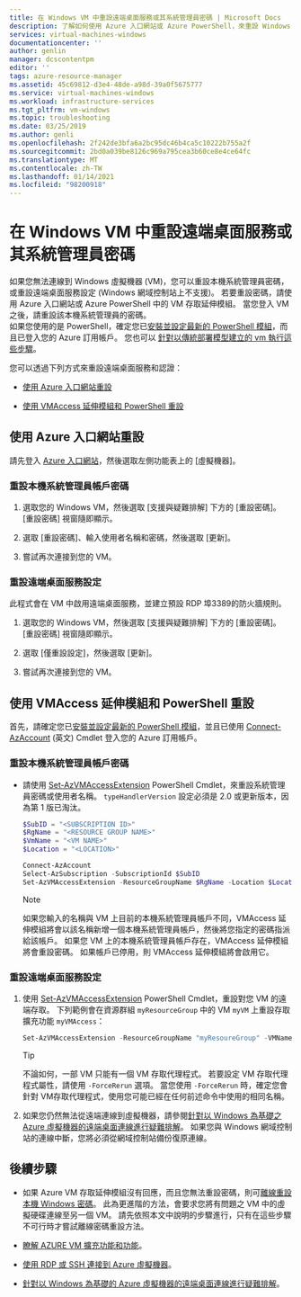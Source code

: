 ```yaml
---
title: 在 Windows VM 中重設遠端桌面服務或其系統管理員密碼 | Microsoft Docs
description: 了解如何使用 Azure 入口網站或 Azure PowerShell，來重設 Windows VM 上的帳戶密碼或遠端桌面服務。
services: virtual-machines-windows
documentationcenter: ''
author: genlin
manager: dcscontentpm
editor: ''
tags: azure-resource-manager
ms.assetid: 45c69812-d3e4-48de-a98d-39a0f5675777
ms.service: virtual-machines-windows
ms.workload: infrastructure-services
ms.tgt_pltfrm: vm-windows
ms.topic: troubleshooting
ms.date: 03/25/2019
ms.author: genli
ms.openlocfilehash: 2f242de3bfa6a2bc95dc46b4ca5c10222b755a2f
ms.sourcegitcommit: 2bd0a039be8126c969a795cea3b60ce8e4ce64fc
ms.translationtype: MT
ms.contentlocale: zh-TW
ms.lasthandoff: 01/14/2021
ms.locfileid: "98200918"
---
```

# <a name="reset-remote-desktop-services-or-its-administrator-password-in-a-windows-vm"></a>在 Windows VM 中重設遠端桌面服務或其系統管理員密碼
如果您無法連線到 Windows 虛擬機器 (VM)，您可以重設本機系統管理員密碼，或重設遠端桌面服務設定 (Windows 網域控制站上不支援)。 若要重設密碼，請使用 Azure 入口網站或 Azure PowerShell 中的 VM 存取延伸模組。 當您登入 VM 之後，請重設該本機系統管理員的密碼。  
如果您使用的是 PowerShell，確定您已[安裝並設定最新的 PowerShell 模組](/powershell/azure/)，而且已登入您的 Azure 訂用帳戶。 您也可以 [針對以傳統部署模型建立的 vm 執行這些步驟](/previous-versions/azure/virtual-machines/windows/classic/reset-rdp)。

您可以透過下列方式來重設遠端桌面服務和認證：

- [使用 Azure 入口網站重設](#reset-by-using-the-azure-portal)

- [使用 VMAccess 延伸模組和 PowerShell 重設](#reset-by-using-the-vmaccess-extension-and-powershell)

## <a name="reset-by-using-the-azure-portal"></a>使用 Azure 入口網站重設

請先登入 [Azure 入口網站](https://portal.azure.com)，然後選取左側功能表上的 [虛擬機器]。 

### <a name="reset-the-local-administrator-account-password"></a>**重設本機系統管理員帳戶密碼**

1. 選取您的 Windows VM，然後選取 [支援與疑難排解] 下方的 [重設密碼]。 [重設密碼] 視窗隨即顯示。

2. 選取 [重設密碼]、輸入使用者名稱和密碼，然後選取 [更新]。 

3. 嘗試再次連接到您的 VM。

### <a name="reset-the-remote-desktop-services-configuration"></a>**重設遠端桌面服務設定**

此程式會在 VM 中啟用遠端桌面服務，並建立預設 RDP 埠3389的防火牆規則。

1. 選取您的 Windows VM，然後選取 [支援與疑難排解] 下方的 [重設密碼]。 [重設密碼] 視窗隨即顯示。 

2. 選取 [僅重設設定]，然後選取 [更新]。 

3. 嘗試再次連接到您的 VM。

## <a name="reset-by-using-the-vmaccess-extension-and-powershell"></a>使用 VMAccess 延伸模組和 PowerShell 重設

首先，請確定您已[安裝並設定最新的 PowerShell 模組](/powershell/azure/)，並且已使用 [Connect-AzAccount](/powershell/module/az.accounts/connect-azaccount) \(英文\) Cmdlet 登入您的 Azure 訂用帳戶。

### <a name="reset-the-local-administrator-account-password"></a>**重設本機系統管理員帳戶密碼**

- 請使用 [Set-AzVMAccessExtension](/powershell/module/az.compute/set-azvmaccessextension) PowerShell Cmdlet，來重設系統管理員密碼或使用者名稱。 `typeHandlerVersion` 設定必須是 2.0 或更新版本，因為第 1 版已淘汰。 

    ```powershell
    $SubID = "<SUBSCRIPTION ID>" 
    $RgName = "<RESOURCE GROUP NAME>" 
    $VmName = "<VM NAME>" 
    $Location = "<LOCATION>" 
 
    Connect-AzAccount 
    Select-AzSubscription -SubscriptionId $SubID 
    Set-AzVMAccessExtension -ResourceGroupName $RgName -Location $Location -VMName $VmName -Credential (get-credential) -typeHandlerVersion "2.0" -Name VMAccessAgent 
    ```

    > [!NOTE] 
    > 如果您輸入的名稱與 VM 上目前的本機系統管理員帳戶不同，VMAccess 延伸模組將會以該名稱新增一個本機系統管理員帳戶，然後將您指定的密碼指派給該帳戶。 如果您 VM 上的本機系統管理員帳戶存在，VMAccess 延伸模組將會重設密碼。 如果帳戶已停用，則 VMAccess 延伸模組將會啟用它。

### <a name="reset-the-remote-desktop-services-configuration"></a>**重設遠端桌面服務設定**

1. 使用 [Set-AzVMAccessExtension](/powershell/module/az.compute/set-azvmaccessextension) PowerShell Cmdlet，重設對您 VM 的遠端存取。 下列範例會在資源群組 `myResourceGroup` 中的 VM `myVM` 上重設存取擴充功能 `myVMAccess`：

    ```powershell
    Set-AzVMAccessExtension -ResourceGroupName "myResoureGroup" -VMName "myVM" -Name "myVMAccess" -Location WestUS -typeHandlerVersion "2.0" -ForceRerun
    ```

    > [!TIP]
    > 不論如何，一部 VM 只能有一個 VM 存取代理程式。 若要設定 VM 存取代理程式屬性，請使用 `-ForceRerun` 選項。 當您使用 `-ForceRerun` 時，確定您會針對 VM存取代理程式，使用您可能已經在任何前述命令中使用的相同名稱。

1. 如果您仍然無法從遠端連線到虛擬機器，請參閱[針對以 Windows 為基礎之 Azure 虛擬機器的遠端桌面連線進行疑難排解](troubleshoot-rdp-connection.md)。 如果您與 Windows 網域控制站的連線中斷，您將必須從網域控制站備份復原連線。

## <a name="next-steps"></a>後續步驟

- 如果 Azure VM 存取延伸模組沒有回應，而且您無法重設密碼，則可[離線重設本機 Windows 密碼](reset-local-password-without-agent.md)。 此為更進階的方法，會要求您將有問題之 VM 中的虛擬硬碟連線至另一個 VM。 請先依照本文中說明的步驟進行，只有在這些步驟不可行時才嘗試離線密碼重設方法。

- [瞭解 AZURE VM 擴充功能和功能](../extensions/features-windows.md)。

- [使用 RDP 或 SSH 連接到 Azure 虛擬機器](/previous-versions/azure/dn535788(v=azure.100))。

- [針對以 Windows 為基礎的 Azure 虛擬機器的遠端桌面連線進行疑難排解](troubleshoot-rdp-connection.md)。